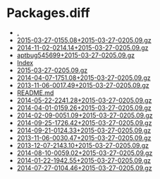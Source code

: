 Packages.diff
========================

- [.](.)
- [2015-03-27-0155.08+2015-03-27-0205.09.gz](2015-03-27-0155.08+2015-03-27-0205.09.gz)
- [2014-11-02-0214.14+2015-03-27-0205.09.gz](2014-11-02-0214.14+2015-03-27-0205.09.gz)
- [aptbug545699+2015-03-27-0205.09.gz](aptbug545699+2015-03-27-0205.09.gz)
- [Index](Index)
- [2015-03-27-0205.09.gz](2015-03-27-0205.09.gz)
- [2014-04-07-1751.08+2015-03-27-0205.09.gz](2014-04-07-1751.08+2015-03-27-0205.09.gz)
- [2013-11-06-0017.49+2015-03-27-0205.09.gz](2013-11-06-0017.49+2015-03-27-0205.09.gz)
- [README.md](README.md)
- [2014-05-22-2241.28+2015-03-27-0205.09.gz](2014-05-22-2241.28+2015-03-27-0205.09.gz)
- [2014-04-01-0159.26+2015-03-27-0205.09.gz](2014-04-01-0159.26+2015-03-27-0205.09.gz)
- [2014-02-09-0051.09+2015-03-27-0205.09.gz](2014-02-09-0051.09+2015-03-27-0205.09.gz)
- [2014-09-25-1726.42+2015-03-27-0205.09.gz](2014-09-25-1726.42+2015-03-27-0205.09.gz)
- [2014-09-21-0124.33+2015-03-27-0205.09.gz](2014-09-21-0124.33+2015-03-27-0205.09.gz)
- [2013-11-06-0030.47+2015-03-27-0205.09.gz](2013-11-06-0030.47+2015-03-27-0205.09.gz)
- [2013-12-07-2143.10+2015-03-27-0205.09.gz](2013-12-07-2143.10+2015-03-27-0205.09.gz)
- [2014-08-10-0059.02+2015-03-27-0205.09.gz](2014-08-10-0059.02+2015-03-27-0205.09.gz)
- [2014-01-22-1942.55+2015-03-27-0205.09.gz](2014-01-22-1942.55+2015-03-27-0205.09.gz)
- [2014-07-27-0104.46+2015-03-27-0205.09.gz](2014-07-27-0104.46+2015-03-27-0205.09.gz)
